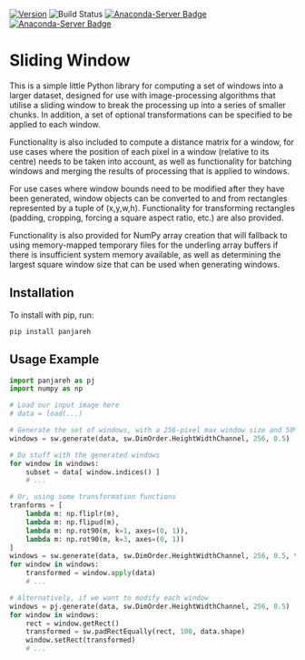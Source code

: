 [![Version](https://img.shields.io/pypi/v/slidingwindow.svg)](https://pypi.python.org/pypi/slidingwindow) ![Build Status](https://img.shields.io/travis/com/adamrehn/slidingwindow)
[![Anaconda-Server Badge](https://anaconda.org/conda-forge/slidingwindow/badges/downloads.svg)](https://anaconda.org/conda-forge/slidingwindow)
[![Anaconda-Server Badge](https://anaconda.org/conda-forge/slidingwindow/badges/version.svg)](https://anaconda.org/conda-forge/slidingwindow)

Sliding Window
==============

This is a simple little Python library for computing a set of windows into a larger dataset, designed for use with image-processing algorithms that utilise a sliding window to break the processing up into a series of smaller chunks. In addition, a set of optional transformations can be specified to be applied to each window.

Functionality is also included to compute a distance matrix for a window, for use cases where the position of each pixel in a window (relative to its centre) needs to be taken into account, as well as functionality for batching windows and merging the results of processing that is applied to windows.

For use cases where window bounds need to be modified after they have been generated, window objects can be converted to and from rectangles represented by a tuple of (x,y,w,h). Functionality for transforming rectangles (padding, cropping, forcing a square aspect ratio, etc.) are also provided.

Functionality is also provided for NumPy array creation that will fallback to using memory-mapped temporary files for the underling array buffers if there is insufficient system memory available, as well as determining the largest square window size that can be used when generating windows.


Installation
------------

To install with pip, run:

```
pip install panjareh
```




Usage Example
-------------

```python
import panjareh as pj
import numpy as np

# Load our input image here
# data = load(...)

# Generate the set of windows, with a 256-pixel max window size and 50% overlap
windows = sw.generate(data, sw.DimOrder.HeightWidthChannel, 256, 0.5)

# Do stuff with the generated windows
for window in windows:
	subset = data[ window.indices() ]
	# ...

# Or, using some transformation functions
tranforms = [
	lambda m: np.fliplr(m),
	lambda m: np.flipud(m),
	lambda m: np.rot90(m, k=1, axes=(0, 1)),
	lambda m: np.rot90(m, k=3, axes=(0, 1))
]
windows = sw.generate(data, sw.DimOrder.HeightWidthChannel, 256, 0.5, tranforms)
for window in windows:
	transformed = window.apply(data)
	# ...

# Alternatively, if we want to modify each window
windows = pj.generate(data, sw.DimOrder.HeightWidthChannel, 256, 0.5)
for window in windows:
	rect = window.getRect()
	transformed = sw.padRectEqually(rect, 100, data.shape)
	window.setRect(transformed)
	# ...

```
